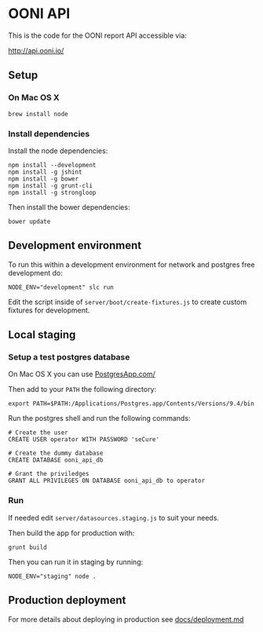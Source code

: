 # OONI API

This is the code for the OONI report API accessible via:

http://api.ooni.io/

## Setup

### On Mac OS X

```
brew install node
```

### Install dependencies

Install the node dependencies:

```
npm install --development
npm install -g jshint
npm install -g bower
npm install -g grunt-cli
npm install -g strongloop
```

Then install the bower dependencies:

```
bower update
```

## Development environment

To run this within a development environment for network and postgres free
development do:

```
NODE_ENV="development" slc run
```

Edit the script inside of `server/boot/create-fixtures.js` to create custom
fixtures for development.

## Local staging

### Setup a test postgres database

On Mac OS X you can use [PostgresApp.com/](http://postgresapp.com/)

Then add to your `PATH` the following directory:

```
export PATH=$PATH:/Applications/Postgres.app/Contents/Versions/9.4/bin
```

Run the postgres shell and run the following commands:

```
# Create the user
CREATE USER operator WITH PASSWORD 'seCure'

# Create the dummy database
CREATE DATABASE ooni_api_db

# Grant the priviledges
GRANT ALL PRIVILEGES ON DATABASE ooni_api_db to operator
```

### Run

If needed edit `server/datasources.staging.js` to suit your needs.

Then build the app for production with:

```
grunt build
```

Then you can run it in staging by running:

```
NODE_ENV="staging" node .
```

## Production deployment

For more details about deploying in production see [docs/deployment.md](docs/deployment.md)
